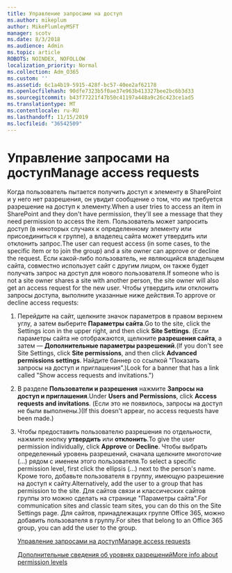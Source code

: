 ```yaml
---
title: Управление запросами на доступ
ms.author: mikeplum
author: MikePlumleyMSFT
manager: scotv
ms.date: 8/3/2018
ms.audience: Admin
ms.topic: article
ROBOTS: NOINDEX, NOFOLLOW
localization_priority: Normal
ms.collection: Adm_O365
ms.custom: ''
ms.assetid: 6c1a4b19-5915-428f-bc57-40ee2af62178
ms.openlocfilehash: 90dfe7323b5f0ae37e963b413327bee2bc6b3d33
ms.sourcegitcommit: b43f77221f47b50c41197a448a9c26c423ce1ad5
ms.translationtype: MT
ms.contentlocale: ru-RU
ms.lasthandoff: 11/15/2019
ms.locfileid: "36542509"
---
```

# <a name="manage-access-requests"></a><span data-ttu-id="59697-102">Управление запросами на доступ</span><span class="sxs-lookup"><span data-stu-id="59697-102">Manage access requests</span></span>

<span data-ttu-id="59697-103">Когда пользователь пытается получить доступ к элементу в SharePoint и у него нет разрешения, он увидит сообщение о том, что им требуется разрешение на доступ к элементу.</span><span class="sxs-lookup"><span data-stu-id="59697-103">When a user tries to access an item in SharePoint and they don't have permission, they'll see a message that they need permission to access the item.</span></span> <span data-ttu-id="59697-104">Пользователь может запросить доступ (в некоторых случаях к определенному элементу или присоединиться к группе), а владелец сайта может утвердить или отклонить запрос.</span><span class="sxs-lookup"><span data-stu-id="59697-104">The user can request access (in some cases, to the specific item or to join the group) and a site owner can approve or decline the request.</span></span> <span data-ttu-id="59697-105">Если какой-либо пользователь, не являющийся владельцем сайта, совместно использует сайт с другим лицом, он также будет получать запрос на доступ для нового пользователя.</span><span class="sxs-lookup"><span data-stu-id="59697-105">If someone who is not a site owner shares a site with another person, the site owner will also get an access request for the new user.</span></span> <span data-ttu-id="59697-106">Чтобы утвердить или отклонить запросы доступа, выполните указанные ниже действия.</span><span class="sxs-lookup"><span data-stu-id="59697-106">To approve or decline access requests:</span></span>
  
1. <span data-ttu-id="59697-107">Перейдите на сайт, щелкните значок параметров в правом верхнем углу, а затем выберите **Параметры сайта**.</span><span class="sxs-lookup"><span data-stu-id="59697-107">Go to the site, click the Settings icon in the upper right, and then click **Site Settings**.</span></span> <span data-ttu-id="59697-108">(Если параметры сайта не отображаются, щелкните **разрешения сайта**, а затем — **Дополнительные параметры разрешений**.</span><span class="sxs-lookup"><span data-stu-id="59697-108">(If you don't see Site Settings, click **Site permissions**, and then click **Advanced permissions settings**.</span></span> <span data-ttu-id="59697-109">Найдите баннер со ссылкой "Показать запросы на доступ и приглашения".)</span><span class="sxs-lookup"><span data-stu-id="59697-109">Look for a banner that has a link called "Show access requests and invitations.")</span></span>
    
2. <span data-ttu-id="59697-110">В разделе **Пользователи и разрешения** нажмите **Запросы на доступ и приглашения**.</span><span class="sxs-lookup"><span data-stu-id="59697-110">Under **Users and Permissions**, click **Access requests and invitations**.</span></span> <span data-ttu-id="59697-111">(Если это не появилось, запросы на доступ не были выполнены.)</span><span class="sxs-lookup"><span data-stu-id="59697-111">(If this doesn't appear, no access requests have been made.)</span></span>
    
3. <span data-ttu-id="59697-112">Чтобы предоставить пользователю разрешения по отдельности, нажмите кнопку **утвердить** или **отклонить**.</span><span class="sxs-lookup"><span data-stu-id="59697-112">To give the user permission individually, click **Approve** or **Decline**.</span></span> <span data-ttu-id="59697-113">Чтобы выбрать определенный уровень разрешений, сначала щелкните многоточие (...) рядом с именем этого пользователя.</span><span class="sxs-lookup"><span data-stu-id="59697-113">To select a specific permission level, first click the ellipsis (...) next to the person's name.</span></span> <span data-ttu-id="59697-114">Кроме того, добавьте пользователя в группу, имеющую разрешение на доступ к сайту.</span><span class="sxs-lookup"><span data-stu-id="59697-114">Alternatively, add the user to a group that has permission to the site.</span></span> <span data-ttu-id="59697-115">Для сайтов связи и классических сайтов группы это можно сделать на странице "Параметры сайта".</span><span class="sxs-lookup"><span data-stu-id="59697-115">For communication sites and classic team sites, you can do this on the Site Settings page.</span></span> <span data-ttu-id="59697-116">Для сайтов, принадлежащих группе Office 365, можно добавить пользователя в группу.</span><span class="sxs-lookup"><span data-stu-id="59697-116">For sites that belong to an Office 365 group, you can add the user to the group.</span></span>
    
    [<span data-ttu-id="59697-117">Управление запросами на доступ</span><span class="sxs-lookup"><span data-stu-id="59697-117">Manage access requests </span></span>](https://go.microsoft.com/fwlink/?linkid=2008747)
    
    [<span data-ttu-id="59697-118">Дополнительные сведения об уровнях разрешений</span><span class="sxs-lookup"><span data-stu-id="59697-118">More info about permission levels</span></span>](https://go.microsoft.com/fwlink/?linkid=867071)
    

